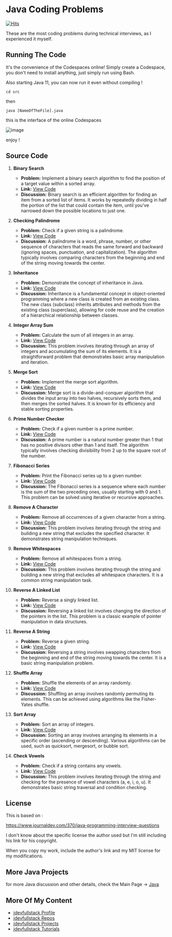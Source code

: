 # Java Coding Problems

[![Hits](https://hits.seeyoufarm.com/api/count/incr/badge.svg?url=https%3A%2F%2Fgithub.com%2Fjdevstatic%2Fjava-coding-problems&count_bg=%2379C83D&title_bg=%23555555&icon=&icon_color=%23E7E7E7&title=PAGE+VIEWS&edge_flat=false)](https://hits.seeyoufarm.com)

These are the most coding problems during
technical interviews, as I experienced it myself.

## Running The Code

It's the convenience of the Codespaces online!
Simply create a Codespace, you don't need to install
anything, just simply run using Bash.

Also starting Java 11, you can now run it even without compiling !

```
cd src
```

then 

```
java [NameOfTheFile].java
```

this is the interface of the online Codespaces

![image](https://user-images.githubusercontent.com/47092464/182785921-838bd0e5-2707-4e08-8a0b-9127afba6866.png)

enjoy !

## Source Code
1. **Binary Search**
   - **Problem:** Implement a binary search algorithm to find the position of a 
     target value within a sorted array.
   - **Link:** [View Code](https://github.com/jdevstatic/java-coding-problems/blob/main/src/BinarySearch.java)
   - **Discussion:** Binary search is an efficient algorithm for finding an item 
     from a sorted list of items. It works by repeatedly dividing in half the 
     portion of the list that could contain the item, until you've narrowed down 
     the possible locations to just one.

2. **Checking Palindrome**
   - **Problem:** Check if a given string is a palindrome.
   - **Link:** [View Code](https://github.com/jdevstatic/java-coding-problems/blob/main/src/CheckPalindromeString.java)
   - **Discussion:** A palindrome is a word, phrase, number, or other sequence 
     of characters that reads the same forward and backward (ignoring spaces, 
     punctuation, and capitalization). The algorithm typically involves 
     comparing characters from the beginning and end of the string moving 
     towards the center.

3. **Inheritance**
   - **Problem:** Demonstrate the concept of inheritance in Java.
   - **Link:** [View Code](https://github.com/jdevstatic/java-coding-problems/tree/main/src/inheritance)
   - **Discussion:** Inheritance is a fundamental concept in object-oriented 
     programming where a new class is created from an existing class. The new 
     class (subclass) inherits attributes and methods from the existing class 
     (superclass), allowing for code reuse and the creation of a hierarchical 
     relationship between classes.

4. **Integer Array Sum**
   - **Problem:** Calculate the sum of all integers in an array.
   - **Link:** [View Code](https://github.com/jdevstatic/java-coding-problems/blob/main/src/IntegerArraySum.java)
   - **Discussion:** This problem involves iterating through an array of 
     integers and accumulating the sum of its elements. It is a straightforward 
     problem that demonstrates basic array manipulation and iteration.

5. **Merge Sort**
   - **Problem:** Implement the merge sort algorithm.
   - **Link:** [View Code](https://github.com/jdevstatic/java-coding-problems/blob/main/src/MergeSort.java)
   - **Discussion:** Merge sort is a divide-and-conquer algorithm that divides 
     the input array into two halves, recursively sorts them, and then merges 
     the sorted halves. It is known for its efficiency and stable sorting 
     properties.

6. **Prime Number Checker**
   - **Problem:** Check if a given number is a prime number.
   - **Link:** [View Code](https://github.com/jdevstatic/java-coding-problems/blob/main/src/PrimeNumberCheck.java)
   - **Discussion:** A prime number is a natural number greater than 1 that has 
     no positive divisors other than 1 and itself. The algorithm typically 
     involves checking divisibility from 2 up to the square root of the number.

7. **Fibonacci Series**
   - **Problem:** Print the Fibonacci series up to a given number.
   - **Link:** [View Code](https://github.com/jdevstatic/java-coding-problems/blob/main/src/PrintFibonacciSeries.java)
   - **Discussion:** The Fibonacci series is a sequence where each number is the 
     sum of the two preceding ones, usually starting with 0 and 1. This problem 
     can be solved using iterative or recursive approaches.

8. **Remove A Character**
   - **Problem:** Remove all occurrences of a given character from a string.
   - **Link:** [View Code](https://github.com/jdevstatic/java-coding-problems/blob/main/src/RemoveAChar.java)
   - **Discussion:** This problem involves iterating through the string and 
     building a new string that excludes the specified character. It 
     demonstrates string manipulation techniques.

9. **Remove Whitespaces**
   - **Problem:** Remove all whitespaces from a string.
   - **Link:** [View Code](https://github.com/jdevstatic/java-coding-problems/blob/main/src/RemoveWhiteSpaces.java)
   - **Discussion:** This problem involves iterating through the string and 
     building a new string that excludes all whitespace characters. It is a 
     common string manipulation task.

10. **Reverse A Linked List**
    - **Problem:** Reverse a singly linked list.
    - **Link:** [View Code](https://github.com/jdevstatic/java-coding-problems/blob/main/src/ReverseALinkedList.java)
    - **Discussion:** Reversing a linked list involves changing the direction of 
      the pointers in the list. This problem is a classic example of pointer 
      manipulation in data structures.

11. **Reverse A String**
    - **Problem:** Reverse a given string.
    - **Link:** [View Code](https://github.com/jdevstatic/java-coding-problems/blob/main/src/ReverseString.java)
    - **Discussion:** Reversing a string involves swapping characters from the 
      beginning and end of the string moving towards the center. It is a basic 
      string manipulation problem.

12. **Shuffle Array**
    - **Problem:** Shuffle the elements of an array randomly.
    - **Link:** [View Code](https://github.com/jdevstatic/java-coding-problems/blob/main/src/ShuffleArray.java)
    - **Discussion:** Shuffling an array involves randomly permuting its 
      elements. This can be achieved using algorithms like the Fisher-Yates 
      shuffle.

13. **Sort Array**
    - **Problem:** Sort an array of integers.
    - **Link:** [View Code](https://github.com/jdevstatic/java-coding-problems/blob/main/src/SortArray.java)
    - **Discussion:** Sorting an array involves arranging its elements in a 
      specific order (ascending or descending). Various algorithms can be used, 
      such as quicksort, mergesort, or bubble sort.

14. **Check Vowels**
    - **Problem:** Check if a string contains any vowels.
    - **Link:** [View Code](https://github.com/jdevstatic/java-coding-problems/blob/main/src/StringContainsVowels.java)
    - **Discussion:** This problem involves iterating through the string and 
      checking for the presence of vowel characters (a, e, i, o, u). It 
      demonstrates basic string traversal and condition checking.

## License
This is based on :

https://www.journaldev.com/370/java-programming-interview-questions

I don't know about the specific license the author used
but I'm still including his link for his copyright.

When you copy my work, include the author's link 
and my MIT license for my modifications.

## More Java Projects
for more Java discussion and other details, 
check the Main Page -> [Java](https://github.com/jdevfullstack/java)

## More Of My Content
- [jdevfullstack Profile](https://github.com/jdevfullstack)
- [jdevfullstack Repos](https://github.com/jdevfullstack?tab=repositories)
- [jdevfullstack Projects](https://github.com/jdevfullstack-projects)
- [jdevfullstack Tutorials](https://github.com/jdevfullstack-tutorials)

